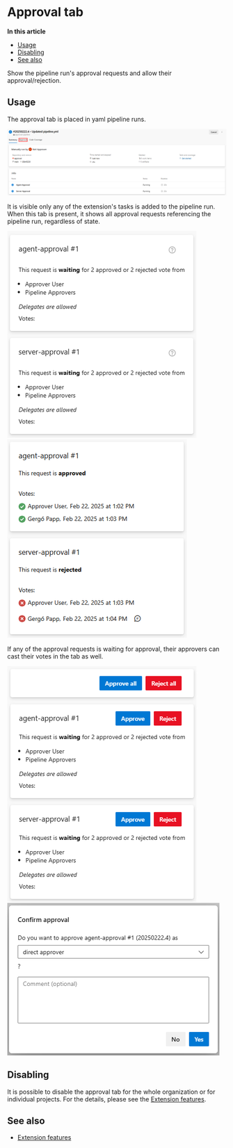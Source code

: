 # Approval tab

**In this article**
- [Usage](#usage)
- [Disabling](#disabling)
- [See also](#see-also)

Show the pipeline run's approval requests and allow their approval/rejection. 
 
## Usage

The approval tab is placed in yaml pipeline runs.  

![Tab](images/tab.png)

It is visible only any of the extension's tasks is added to the pipeline run. 
When this tab is present, it shows all approval requests referencing the pipeline run, regardless of state.  

![View of waiting approval requests as non-approver](images/non-approver-view.png)
![View of completed approval requests](images/completed-view.png)

If any of the approval requests is waiting for approval, their approvers can cast their votes in the tab as well.

![View of waiting approval requests as approver](images/approver-view.png)
![Casting a vote](images/casting-vote.png)

## Disabling

It is possible to disable the approval tab for the whole organization or for individual projects. 
For the details, please see the [Extension features]().

## See also

- [Extension features]()
